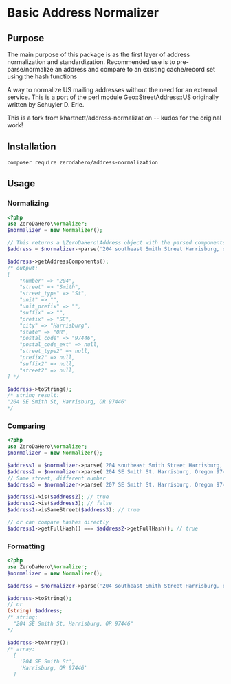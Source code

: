 # Basic Address Normalizer

## Purpose

The main purpose of this package is as the first layer of address normalization and standardization. Recommended use is to pre-parse/normalize an address and compare to an existing cache/record set using the hash functions

A way to normalize US mailing addresses without the need for an external service. This is a port of the perl module Geo::StreetAddress::US originally written by Schuyler D. Erle.

This is a fork from khartnett/address-normalization -- kudos for the original work!

## Installation

`composer require zerodahero/address-normalization`

## Usage

### Normalizing

```php
<?php
use ZeroDaHero\Normalizer;
$normalizer = new Normalizer();

// This returns a \ZeroDaHero\Address object with the parsed components
$address = $normalizer->parse('204 southeast Smith Street Harrisburg, or 97446');

$address->getAddressComponents();
/* output:
[
    "number" => "204",
    "street" => "Smith",
    "street_type" => "St",
    "unit" => "",
    "unit_prefix" => "",
    "suffix" => "",
    "prefix" => "SE",
    "city" => "Harrisburg",
    "state" => "OR",
    "postal_code" => "97446",
    "postal_code_ext" => null,
    "street_type2" => null,
    "prefix2" => null,
    "suffix2" => null,
    "street2" => null,
] */

$address->toString();
/* string_result:
"204 SE Smith St, Harrisburg, OR 97446"
*/
```

### Comparing

```php
<?php
use ZeroDaHero\Normalizer;
$normalizer = new Normalizer();

$address1 = $normalizer->parse('204 southeast Smith Street Harrisburg, or 97446');
$address2 = $normalizer->parse('204 SE Smith St. Harrisburg, Oregon 97446');
// Same street, different number
$address3 = $normalizer->parse('207 SE Smith St. Harrisburg, Oregon 97446');

$address1->is($address2); // true
$address2->is($address3); // false
$address1->isSameStreet($address3); // true

// or can compare hashes directly
$address1->getFullHash() === $address2->getFullHash(); // true
```

### Formatting

```php
<?php
use ZeroDaHero\Normalizer;
$normalizer = new Normalizer();

$address = $normalizer->parse('204 southeast Smith Street Harrisburg, or 97446');

$address->toString();
// or
(string) $address;
/* string:
  "204 SE Smith St, Harrisburg, OR 97446"
*/

$address->toArray();
/* array:
  [
    '204 SE Smith St',
    'Harrisburg, OR 97446'
  ]
```